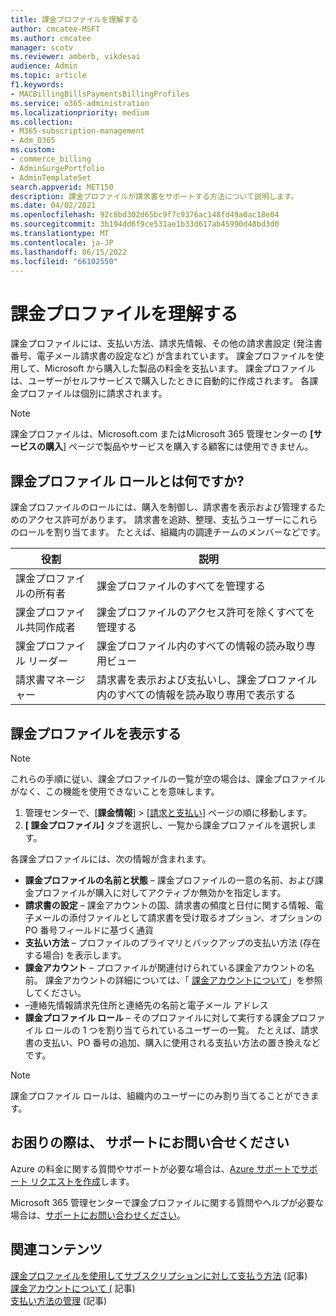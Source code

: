 ```yaml
---
title: 課金プロファイルを理解する
author: cmcatee-MSFT
ms.author: cmcatee
manager: scotv
ms.reviewer: amberb, vikdesai
audience: Admin
ms.topic: article
f1.keywords:
- MACBillingBillsPaymentsBillingProfiles
ms.service: o365-administration
ms.localizationpriority: medium
ms.collection:
- M365-subscription-management
- Adm_O365
ms.custom:
- commerce_billing
- AdminSurgePortfolio
- AdminTemplateSet
search.appverid: MET150
description: 課金プロファイルが請求書をサポートする方法について説明します。
ms.date: 04/02/2021
ms.openlocfilehash: 92c8bd302d65bc9f7c9376ac148fd49a0ac18e04
ms.sourcegitcommit: 3b194dd6f9ce531ae1b33d617ab45990d48bd3d0
ms.translationtype: MT
ms.contentlocale: ja-JP
ms.lasthandoff: 06/15/2022
ms.locfileid: "66102550"
---
```

# <a name="understand-billing-profiles"></a>課金プロファイルを理解する

課金プロファイルには、支払い方法、請求先情報、その他の請求書設定 (発注書番号、電子メール請求書の設定など) が含まれています。 課金プロファイルを使用して、Microsoft から購入した製品の料金を支払います。 課金プロファイルは、ユーザーがセルフサービスで購入したときに自動的に作成されます。 各課金プロファイルは個別に請求されます。

> [!NOTE]
>
> 課金プロファイルは、Microsoft.com またはMicrosoft 365 管理センターの **[サービスの購入**] ページで製品やサービスを購入する顧客には使用できません。

## <a name="what-are-billing-profile-roles"></a>課金プロファイル ロールとは何ですか?

課金プロファイルのロールには、購入を制御し、請求書を表示および管理するためのアクセス許可があります。 請求書を追跡、整理、支払うユーザーにこれらのロールを割り当てます。 たとえば、組織内の調達チームのメンバーなどです。

| 役割                         | 説明                                                                      |
|----------------------------- |--------------------------------------------------------------------------------- |
| 課金プロファイルの所有者        | 課金プロファイルのすべてを管理する                                          |
| 課金プロファイル共同作成者  | 課金プロファイルのアクセス許可を除くすべてを管理する                        |
| 課金プロファイル リーダー       | 課金プロファイル内のすべての情報の読み取り専用ビュー                                |
| 請求書マネージャー              | 請求書を表示および支払いし、課金プロファイル内のすべての情報を読み取り専用で表示する  |

## <a name="view-my-billing-profiles"></a>課金プロファイルを表示する

> [!NOTE]
>
> これらの手順に従い、課金プロファイルの一覧が空の場合は、課金プロファイルがなく、この機能を使用できないことを意味します。

1. 管理センターで、[**課金情報**] \> [<a href="https://go.microsoft.com/fwlink/p/?linkid=2102895" target="_blank">請求と支払い</a>] ページの順に移動します。
2. **[ 課金プロファイル]** タブを選択し、一覧から課金プロファイルを選択します。

各課金プロファイルには、次の情報が含まれます。

- **課金プロファイルの名前と状態** &ndash; 課金プロファイルの一意の名前、および課金プロファイルが購入に対してアクティブか無効かを指定します。
- **請求書の設定** &ndash; 課金アカウントの国、請求書の頻度と日付に関する情報、電子メールの添付ファイルとして請求書を受け取るオプション、オプションの PO 番号フィールドに基づく通貨
- **支払い方法** &ndash; プロファイルのプライマリとバックアップの支払い方法 (存在する場合) を表示します。
- **課金アカウント** &ndash; プロファイルが関連付けられている課金アカウントの名前。 課金アカウントの詳細については、「 [課金アカウントについて](../manage-billing-accounts.md)」を参照してください。
-  &ndash;連絡先情報請求先住所と連絡先の名前と電子メール アドレス
- **課金プロファイル ロール** &ndash; そのプロファイルに対して実行する課金プロファイル ロールの 1 つを割り当てられているユーザーの一覧。 たとえば、請求書の支払い、PO 番号の追加、購入に使用される支払い方法の置き換えなどです。

> [!NOTE]
>
> 課金プロファイル ロールは、組織内のユーザーにのみ割り当てることができます。

## <a name="need-help-contact-support"></a>お困りの際は、 サポートにお問い合せください

Azure の料金に関する質問やサポートが必要な場合は、<a href="https://portal.azure.com/#blade/Microsoft_Azure_Support/HelpAndSupportBlade/newsupportrequest" target="_blank">Azure サポートでサポート リクエストを作成</a>します。

Microsoft 365 管理センターで課金プロファイルに関する質問やヘルプが必要な場合は、[サポートにお問い合わせください](../../admin/get-help-support.md)。

## <a name="related-content"></a>関連コンテンツ

[課金プロファイルを使用してサブスクリプションに対して支払う方法](pay-for-subscription-billing-profile.md) (記事)\
[課金アカウントについて (](../manage-billing-accounts.md) 記事)\
[支払い方法の管理](manage-payment-methods.md) (記事)
